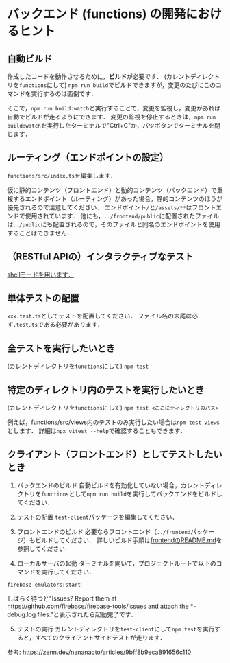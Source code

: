
# バックエンド (functions) の開発におけるヒント

## 自動ビルド

作成したコードを動作させるために，**ビルド**が必要です．
(カレントディレクトリを`functions`にして)
`npm run build`でビルドできますが，変更のたびにこのコマンドを実行するのは面倒です．

そこで，`npm run build:watch`と実行することで，変更を監視し，変更があれば自動でビルドが走るようにできます．
変更の監視を停止するときは，`npm run build:watch`を実行したターミナルで"Ctrl+C"か，バツボタンでターミナルを閉じます．

## ルーティング（エンドポイントの設定）

`functions/src/index.ts`を編集します．

仮に静的コンテンツ（フロントエンド）と動的コンテンツ（バックエンド）で重複するエンドポイント（ルーティング）があった場合，静的コンテンツのほうが優先されるので注意してください．
エンドポイント`/`と`/assets/**`はフロントエンドで使用されています．
他にも，`../frontend/public`に配置されたファイルは`../public`にも配置されるので，そのファイルと同名のエンドポイントを使用することはできません．

## （RESTful APIの）インタラクティブなテスト

[shellモードを用います．](https://firebase.google.com/docs/functions/local-shell?hl=ja)

## 単体テストの配置

`xxx.test.ts`としてテストを配置してください．
ファイル名の末尾は必ず`.test.ts`である必要があります．

## 全テストを実行したいとき

(カレントディレクトリを`functions`にして)
`npm test`

## 特定のディレクトリ内のテストを実行したいとき

(カレントディレクトリを`functions`にして)
`npm test <ここにディレクトリのパス>`

例えば，functions/src/views内のテストのみ実行したい場合は`npm test views`とします．
詳細は`npx vitest --help`で確認することもできます．

## クライアント（フロントエンド）としてテストしたいとき

1. バックエンドのビルド
自動ビルドを有効化していない場合，カレントディレクトリを`functions`として`npm run build`を実行してバックエンドをビルドしてください．

2. テストの配置
`test-client`パッケージを編集してください．

3. フロントエンドのビルド
必要ならフロントエンド（`../frontend`パッケージ）もビルドしてください．
詳しいビルド手順は[frontendのREADME.md](../frontend/README.md)を参照してください

4. ローカルサーバの起動
ターミナルを開いて，プロジェクトルートで以下のコマンドを実行してください．
```
firebase emulators:start
```
しばらく待つと"Issues? Report them at https://github.com/firebase/firebase-tools/issues and attach the *-debug.log files."と表示されたら起動完了です．

5. テストの実行
カレントディレクトリを`test-client`にして`npm test`を実行すると，すべてのクライアントサイドテストが走ります．

参考: https://zenn.dev/nananaoto/articles/9bff8b9eca891656c110

